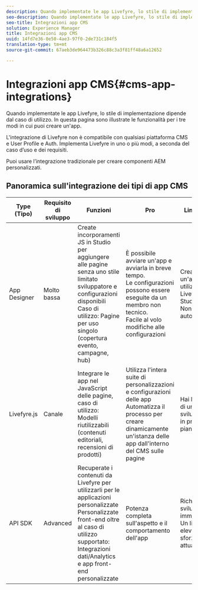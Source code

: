 ```yaml
---
description: Quando implementate le app Livefyre, lo stile di implementazione dipende dal caso di utilizzo. In questa pagina sono illustrate le funzionalità per i tre modi in cui puoi creare un'app.
seo-description: Quando implementate le app Livefyre, lo stile di implementazione dipende dal caso di utilizzo. In questa pagina sono illustrate le funzionalità per i tre modi in cui puoi creare un'app.
seo-title: Integrazioni app CMS
solution: Experience Manager
title: Integrazioni app CMS
uuid: 14fd7e36-0e50-4ae3-97f0-2de731c184f5
translation-type: tm+mt
source-git-commit: 67aeb3de964473b326c88c3a3f81ff48a6a12652

---
```



# Integrazioni app CMS{#cms-app-integrations}

Quando implementate le app Livefyre, lo stile di implementazione dipende dal caso di utilizzo. In questa pagina sono illustrate le funzionalità per i tre modi in cui puoi creare un'app.

L'integrazione di Livefyre non è compatibile con qualsiasi piattaforma CMS e User Profile e Auth. Implementa Livefyre in uno o più modi, a seconda del caso d’uso e dei requisiti.

Puoi usare l’integrazione tradizionale per creare componenti AEM personalizzati.

## Panoramica sull'integrazione dei tipi di app CMS

| Type (Tipo) | Requisito di sviluppo | Funzioni | Pro | Limitazioni |
|--- |--- |--- |--- |--- |
| App Designer | Molto bassa | Create incorporamenti JS in Studio per aggiungere alle pagine senza uno stile <br>limitato sviluppatore e configurazioni disponibili </br>Caso di utilizzo: Pagine per uso singolo (copertura evento, campagne, hub) | È possibile avviare un'app e avviarla in breve tempo. <br>Le configurazioni possono essere eseguite da un membro non tecnico. <br>Facile al volo modifiche alle configurazioni | Creare prima un'app utilizzando Livefyre Studio <br>Non automatizzato |
| Livefyre.js | Canale | Integrare le app nel JavaScript delle pagine, caso di <br>utilizzo: Modelli riutilizzabili (contenuti editoriali, recensioni di prodotti) | Utilizza l'intera suite di personalizzazioni e configurazioni delle app <br>Automatizza il processo per creare dinamicamente un'istanza delle app dall'interno del CMS sulle pagine | Hai bisogno di uno sviluppatore in primo piano. |
| API SDK | Advanced | Recuperate i contenuti da Livefyre per utilizzarli per le applicazioni personalizzate <br>Personalizzate front-end oltre al caso di <br>utilizzo supportato: Integrazioni dati/Analytics e app front-end personalizzate | Potenza completa sull'aspetto e il comportamento dell'app | Richiede uno sviluppo immediato. <br>Un livello più elevato di sforzi da attuare. |

